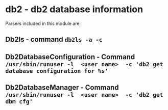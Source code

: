 db2 - db2 database information
==============================
Parsers included in this module are:

Db2ls - command ``db2ls -a -c``
-------------------------------

Db2DatabaseConfiguration - Command ``/usr/sbin/runuser -l  <user name>  -c 'db2 get database configuration for %s'``
--------------------------------------------------------------------------------------------------------------------

Db2DatabaseManager - Command ``/usr/sbin/runuser -l  <user name>  -c 'db2 get dbm cfg'``
----------------------------------------------------------------------------------------